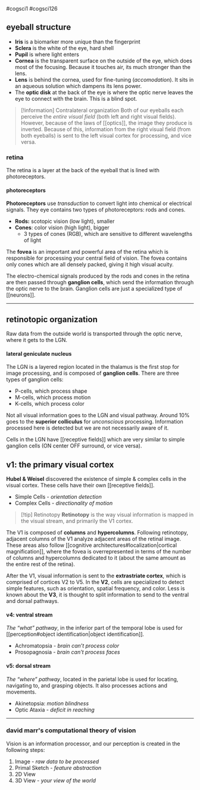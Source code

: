 #cogsci1 #cogsci126

## eyeball structure
- **Iris** is a biomarker more unique than the fingerprint
- **Sclera** is the white of the eye, hard shell
- **Pupil** is where light enters
- **Cornea** is the transparent surface on the outside of the eye, which does most of the focusing. Because it touches air, its much stronger than the lens.
- **Lens** is behind the cornea, used for fine-tuning (*accomodation*). It sits in an aqueous solution which dampens its lens power. 
- The **optic disk** at the back of the eye is where the optic nerve leaves the eye to connect with the brain. This is a blind spot.

>[!information] Contralateral organization
Both of our eyeballs each perceive the *entire visual field* (both left and right visual fields). However, because of the laws of [[optics]], the image they produce is inverted. Because of this, information from the right visual field (from both eyeballs) is sent to the left visual cortex for processing, and vice versa.
### retina
The retina is a layer at the back of the eyeball that is lined with photoreceptors.
#### photoreceptors
**Photoreceptors** use *transduction* to convert light into chemical or electrical signals. They eye contains two types of photoreceptors: rods and cones.
- **Rods:** scotopic vision (low light), smaller
- **Cones**: color vision (high light), bigger
	- 3 types of cones (RGB), which are sensitive to different wavelengths of light

The **fovea** is an important and powerful area of the retina which is responsible for processing your central field of vision. The fovea contains only cones which are all densely packed, giving it high visual acuity.

The electro-chemical signals produced by the rods and cones in the retina are then passed through **ganglion cells**, which send the information through the optic nerve to the brain. Ganglion cells are just a specialized type of [[neurons]].

---
## retinotopic organization

Raw data from the outside world is transported through the optic nerve, where it gets to the LGN.
#### lateral geniculate nucleus
The LGN is a layered region located in the thalamus is the first stop for image processing, and is composed of **ganglion cells**. There are three types of ganglion cells:
- P-cells, which process shape
- M-cells, which process motion
- K-cells, which process color

Not all visual information goes to the LGN and visual pathway. Around 10% goes to the **superior colliculus** for *unconscious* processing. Information processed here is detected but we are not necessarily aware of it.

Cells in the LGN have [[receptive fields]] which are very similar to simple ganglion cells (ON center OFF surround, or vice versa).
## v1: the primary visual cortex
**Hubel & Weisel** discovered the existence of simple & complex cells in the visual cortex. These cells have their own [[receptive fields]].
- Simple Cells - _orientation detection_
- Complex Cells - _directionality of motion_

>[!tip] Retinotopy
>**Retinotopy** is the way visual information is mapped in the visual stream, and primarily the V1 cortex.

The V1 is composed of **columns** and **hypercolumns**. Following retinotopy, adjacent columns of the V1 analyze adjacent areas of the retinal image. These areas also follow [[cognitive architectures#localization|cortical magnification]], where the fovea is overrepresented in terms of the number of columns and hypercolumns dedicated to it (about the same amount as the entire rest of the retina).

After the V1, visual information is sent to the **extrastriate cortex**, which is comprised of cortices V2 to V5. In the **V2**, cells are specialized to detect simple features, such as orientation, spatial frequency, and color. Less is known about the **V3**, it is thought to split information to send to the ventral and dorsal pathways.
#### v4: ventral stream
_The “what” pathway_, in the inferior part of the temporal lobe is used for [[perception#object identification|object identification]].
- Achromatopsia - _brain can’t process color_
- Prosopagnosia - _brain can’t process faces_
#### v5: dorsal stream
_The “where” pathway_, located in the parietal lobe is used for locating, navigating to, and grasping objects. It also processes actions and movements.
- Akinetopsia: _motion blindness_
- Optic Ataxia - _deficit in reaching_

---
### david marr's computational theory of vision
Vision is an information processor, and our perception is created in the following steps:
1. Image - _raw data to be processed_
2. Primal Sketch - _feature abstraction_
3. 2D View
4. 3D View - _your view of the world_
